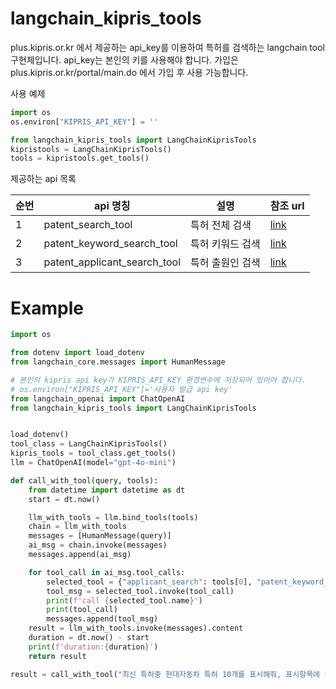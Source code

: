 # langchain_kipris_tools

plus.kipris.or.kr 에서 제공하는 api_key를 이용하여 특허를 검색하는 langchain tool 구현체입니다.
api_key는 본인의 키를 사용해야 합니다.
가입은 plus.kipris.or.kr/portal/main.do 에서 가입 후 사용 가능합니다.

사용 예제

```python
import os
os.environ["KIPRIS_API_KEY"] = ''

from langchain_kipris_tools import LangChainKiprisTools
kipristools = LangChainKiprisTools()
tools = kipristools.get_tools()
```

제공하는 api 목록

| 순번 | api 명칭                     | 설명             | 참조 url                                                                                                            |
| ---- | ---------------------------- | ---------------- | ------------------------------------------------------------------------------------------------------------------- |
| 1    | patent_search_tool           | 특허 전체 검색   | [link](https://plus.kipris.or.kr/portal/popup/DBII_000000000000001/SC002/ADI_0000000000002944/apiDescriptionSearch.do) |
| 2    | patent_keyword_search_tool   | 특허 키워드 검색 | [link](https://plus.kipris.or.kr/portal/popup/DBII_000000000000001/SC002/ADI_0000000000010162/apiDescriptionSearch.do) |
| 3    | patent_applicant_search_tool | 특허 출원인 검색 | [link](https://plus.kipris.or.kr/portal/popup/DBII_000000000000001/SC002/ADI_0000000000015118/apiDescriptionSearch.do) |


# Example

```python
import os

from dotenv import load_dotenv
from langchain_core.messages import HumanMessage

# 본인의 kipris api key가 KIPRIS_API_KEY 환경변수에 저장되어 있어야 합니다.
# os.environ["KIPRIS_API_KEY"]='사용자 발급 api key'
from langchain_openai import ChatOpenAI
from langchain_kipris_tools import LangChainKiprisTools


load_dotenv()
tool_class = LangChainKiprisTools()
kipris_tools = tool_class.get_tools()
llm = ChatOpenAI(model="gpt-4o-mini")

def call_with_tool(query, tools):
    from datetime import datetime as dt
    start = dt.now()

    llm_with_tools = llm.bind_tools(tools)
    chain = llm_with_tools 
    messages = [HumanMessage(query)]
    ai_msg = chain.invoke(messages)
    messages.append(ai_msg)

    for tool_call in ai_msg.tool_calls:
        selected_tool = {"applicant_search": tools[0], "patent_keyword_search": tools[1], "patent_search":tools[2]}[tool_call["name"].lower()]
        tool_msg = selected_tool.invoke(tool_call)
        print(f'call {selected_tool.name}')
        print(tool_call)
        messages.append(tool_msg)
    result = llm_with_tools.invoke(messages).content
    duration = dt.now() - start
    print(f'duration:{duration}')
    return result

result = call_with_tool("최신 특허중 현대자동차 특허 10개를 표시해줘, 표시항목에 출원인도 포함해서 보여줘", kipris_tools)
```
